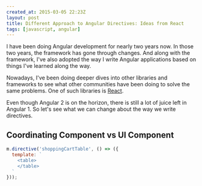 ```yaml
---
created_at: 2015-03-05 22:23Z
layout: post
title: Different Approach to Angular Directives: Ideas from React
tags: [javascript, angular]
---
```


I have been doing Angular development for nearly two years now. In those two
years, the framework has gone through changes. And along with the framework,
I've also adopted the way I write Angular applications based on things I've
learned along the way.

Nowadays, I've been doing deeper dives into other libraries and frameworks to
see what other communities have been doing to solve the same problems. One of
such libraries is [React](http://facebook.github.io/react/).

Even though Angular 2 is on the horizon, there is still a lot of juice left
in Angular 1. So let's see what we can change about the way we write directives.

## Coordinating Component vs UI Component

```js
m.directive('shoppingCartTable', () => ({
  template: `
    <table>
    </table>
  `
}));
```
